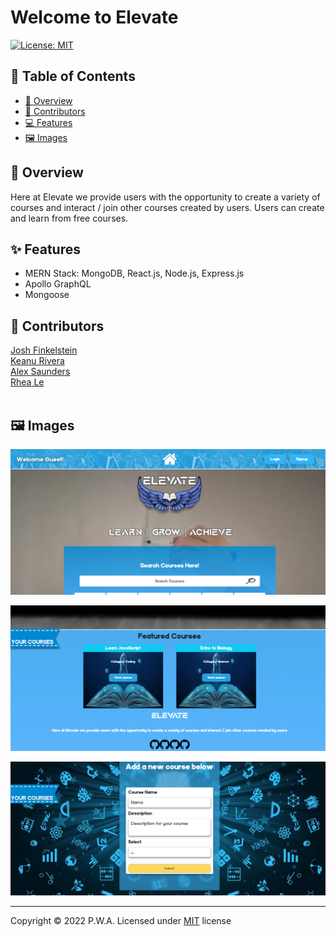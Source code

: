 # Welcome to Elevate

[![License: MIT](https://img.shields.io/badge/License-MIT-yellow.svg)](https://opensource.org/licenses/MIT)

## 📃 Table of Contents 
  - [🔎 Overview](#-overview)
  - [👥 Contributors](#-contributors)
  - [💻 Features](#-features)
  - [🖼️ Images](#-images)

  ## 🔎 Overview
Here at Elevate we provide users with the opportunity to create a variety of courses and interact / join other courses created by users. Users can create and learn from free courses. 
<br>

## ✨ Features

* MERN Stack: MongoDB, React.js, Node.js, Express.js
* Apollo GraphQL
* Mongoose

## 👥 Contributors
[Josh Finkelstein](https://github.com/jshuaaaa)<br>
[Keanu Rivera](https://github.com/KRivera2394)<br>
[Alex Saunders](https://github.com/alxsaunders)<br> 
[Rhea Le](https://github.com/rheangocle)<br>
<br>

## 🖼️  Images

![Login Page](/client/src/assets/screenshot.png)

![Featured Courses](/client/src/assets/screenshot2.png)

![Course Creation](/client/src/assets/screenshot3.jpg)

---
Copyright © 2022 P.W.A.
Licensed under [MIT](License) license